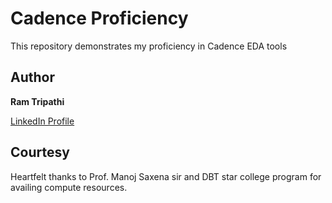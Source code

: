 # Cadence Proficiency
This repository demonstrates my proficiency in Cadence EDA tools

## Author  

**Ram Tripathi**  


[LinkedIn Profile](https://www.linkedin.com/in/ram-tripathi-94365a257)

## Courtesy 

Heartfelt thanks to Prof. Manoj Saxena sir and DBT star college program for availing compute resources. 